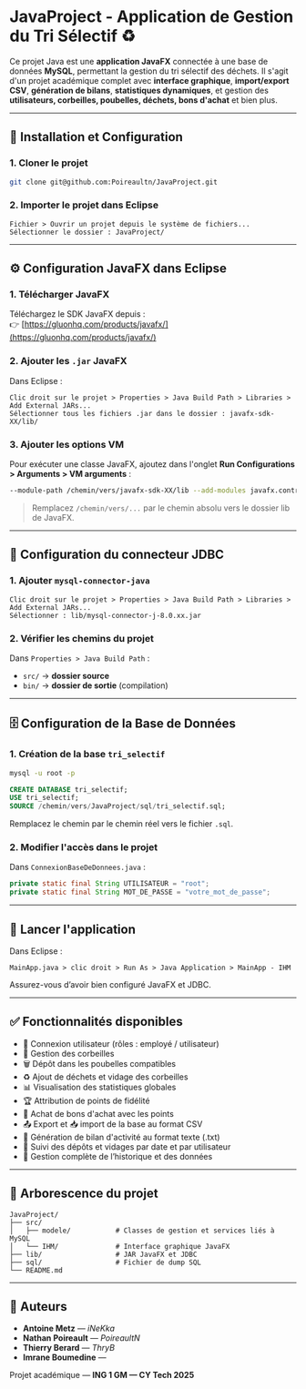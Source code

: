 # JavaProject - Application de Gestion du Tri Sélectif ♻️

Ce projet Java est une **application JavaFX** connectée à une base de données **MySQL**, permettant la gestion du tri sélectif des déchets. Il s'agit d'un projet académique complet avec **interface graphique**, **import/export CSV**, **génération de bilans**, **statistiques dynamiques**, et gestion des **utilisateurs, corbeilles, poubelles, déchets, bons d'achat** et bien plus.

---

## 🔧 Installation et Configuration

### 1. Cloner le projet

```bash
git clone git@github.com:Poireaultn/JavaProject.git
```

### 2. Importer le projet dans Eclipse

```menu
Fichier > Ouvrir un projet depuis le système de fichiers...
Sélectionner le dossier : JavaProject/
```

---

## ⚙️ Configuration JavaFX dans Eclipse

### 1. Télécharger JavaFX

Téléchargez le SDK JavaFX depuis :  
👉 [https://gluonhq.com/products/javafx/](https://gluonhq.com/products/javafx/)

### 2. Ajouter les `.jar` JavaFX

Dans Eclipse :

```menu
Clic droit sur le projet > Properties > Java Build Path > Libraries > Add External JARs...
Sélectionner tous les fichiers .jar dans le dossier : javafx-sdk-XX/lib/
```

### 3. Ajouter les options VM

Pour exécuter une classe JavaFX, ajoutez dans l'onglet **Run Configurations > Arguments > VM arguments** :

```bash
--module-path /chemin/vers/javafx-sdk-XX/lib --add-modules javafx.controls,javafx.fxml
```

> Remplacez `/chemin/vers/...` par le chemin absolu vers le dossier lib de JavaFX.

---

## 🔌 Configuration du connecteur JDBC

### 1. Ajouter `mysql-connector-java`

```menu
Clic droit sur le projet > Properties > Java Build Path > Libraries > Add External JARs...
Sélectionner : lib/mysql-connector-j-8.0.xx.jar
```

### 2. Vérifier les chemins du projet

Dans `Properties > Java Build Path` :

- `src/` → **dossier source**
- `bin/` → **dossier de sortie** (compilation)

---

## 🗄️ Configuration de la Base de Données

### 1. Création de la base `tri_selectif`

```bash
mysql -u root -p
```

```sql
CREATE DATABASE tri_selectif;
USE tri_selectif;
SOURCE /chemin/vers/JavaProject/sql/tri_selectif.sql;
```

Remplacez le chemin par le chemin réel vers le fichier `.sql`.

### 2. Modifier l'accès dans le projet

Dans `ConnexionBaseDeDonnees.java` :

```java
private static final String UTILISATEUR = "root";
private static final String MOT_DE_PASSE = "votre_mot_de_passe";
```

---

## 🚀 Lancer l'application

Dans Eclipse :

```menu
MainApp.java > clic droit > Run As > Java Application > MainApp - IHM
```

Assurez-vous d’avoir bien configuré JavaFX et JDBC.

---

## ✅ Fonctionnalités disponibles

- 🔐 Connexion utilisateur (rôles : employé / utilisateur)
- 🧺 Gestion des corbeilles
- 🗑️ Dépôt dans les poubelles compatibles
- ♻️ Ajout de déchets et vidage des corbeilles
- 📊 Visualisation des statistiques globales
- 🏆 Attribution de points de fidélité
- 🎫 Achat de bons d'achat avec les points
- 📤 Export et 📥 import de la base au format CSV
- 📄 Génération de bilan d'activité au format texte (.txt)
- 📅 Suivi des dépôts et vidages par date et par utilisateur
- 🧾 Gestion complète de l’historique et des données

---

## 📁 Arborescence du projet

```
JavaProject/
├── src/
│   ├── modele/           # Classes de gestion et services liés à MySQL
│   └── IHM/              # Interface graphique JavaFX
├── lib/                  # JAR JavaFX et JDBC
├── sql/                  # Fichier de dump SQL
└── README.md
```

---

## 👥 Auteurs

- **Antoine Metz** — _iNeKka_
- **Nathan Poireault** — _PoireaultN_
- **Thierry Berard** — _ThryB_
- **Imrane Boumedine** — 

Projet académique — **ING 1 GM — CY Tech 2025**
